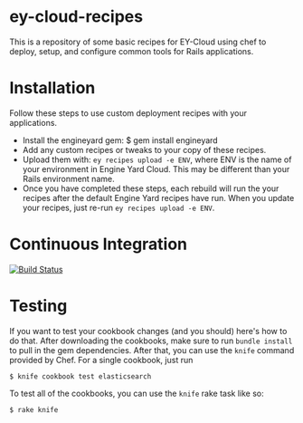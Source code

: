 ey-cloud-recipes
===============
This is a repository of some basic recipes for EY-Cloud using chef to deploy, setup, and configure common tools for Rails applications.

Installation
============

Follow these steps to use custom deployment recipes with your applications.

* Install the engineyard gem:
  $ gem install engineyard
* Add any custom recipes or tweaks to your copy of these recipes.
* Upload them with: `ey recipes upload -e ENV`, where ENV is the name of your environment in Engine Yard Cloud. This may be different than your Rails environment name.
* Once you have completed these steps, each rebuild will run the your
  recipes after the default Engine Yard recipes have run. When you
  update your recipes, just re-run `ey recipes upload -e ENV`.

Continuous Integration
======================

[![Build Status](https://secure.travis-ci.org/engineyard/ey-cloud-recipes.png?branch=master)](http://travis-ci.org/engineyard/ey-cloud-recipes)

Testing
=======

If you want to test your cookbook changes (and you should) here's how 
to do that. After downloading the cookbooks, make sure to run
`bundle install`  to pull in the gem dependencies. After that, you can use the
`knife` command provided by Chef. For a single cookbook, just run

```
$ knife cookbook test elasticsearch
```

To test all of the cookbooks, you can use the `knife` rake task like so:

```
$ rake knife
```
